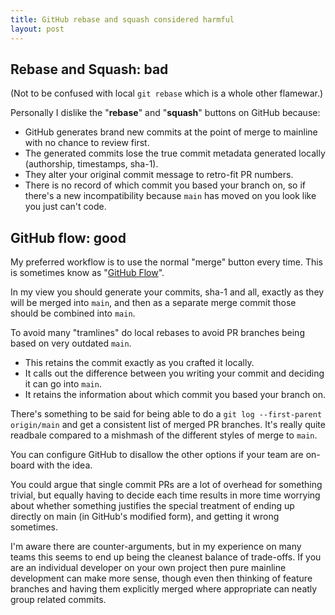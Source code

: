 ```yaml
---
title: GitHub rebase and squash considered harmful
layout: post
---
```


## Rebase and Squash: bad

(Not to be confused with local `git rebase` which is a whole other flamewar.)

Personally I dislike the "**rebase**" and "**squash**" buttons on GitHub because:

* GitHub generates brand new commits at the point of merge to mainline with no chance to review first.
* The generated commits lose the true commit metadata generated locally (authorship, timestamps, sha-1).
* They alter your original commit message to retro-fit PR numbers.
* There is no record of which commit you based your branch on, so if there's a new incompatibility because `main` has moved on you look like you just can't code.

## GitHub flow: good

My preferred workflow is to use the normal "merge" button every time. This is sometimes know as "[GitHub Flow](https://guides.github.com/introduction/flow/)".

In my view you should generate your commits, sha-1 and all, exactly as they will be merged into `main`, and then as a separate merge commit those should be combined into `main`.

To avoid many "tramlines" do local rebases to avoid PR branches being based on very outdated `main`.

* This retains the commit exactly as you crafted it locally.
* It calls out the difference between you writing your commit and deciding it can go into `main`.
* It retains the information about which commit you based your branch on.

There's something to be said for being able to do a `git log --first-parent origin/main` and get a consistent list of merged PR branches. It's really quite readbale compared to a mishmash of the different styles of merge to `main`.

You can configure GitHub to disallow the other options if your team are on-board with the idea.

You could argue that single commit PRs are a lot of overhead for something trivial, but equally having to decide each time results in more time worrying about whether something justifies the special treatment of ending up directly on main (in GitHub's modified form), and getting it wrong sometimes.

I'm aware there are counter-arguments, but in my experience on many teams this seems to end up being the cleanest balance of trade-offs. If you are an individual developer on your own project then pure mainline development can make more sense, though even then thinking of feature branches and having them explicitly merged where appropriate can neatly group related commits.
